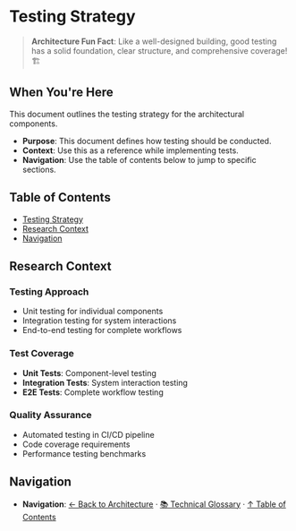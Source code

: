 # Testing Strategy

> **Architecture Fun Fact**: Like a well-designed building, good testing has a solid foundation, clear structure, and comprehensive coverage! 🏗️

## When You're Here

This document outlines the testing strategy for the architectural components.

* **Purpose**: This document defines how testing should be conducted.
* **Context**: Use this as a reference while implementing tests.
* **Navigation**: Use the table of contents below to jump to specific sections.

## Table of Contents

* [Testing Strategy](#testing-strategy)
* [Research Context](#research-context)
* [Navigation](#navigation)

## Research Context

### Testing Approach

* Unit testing for individual components
* Integration testing for system interactions
* End-to-end testing for complete workflows

### Test Coverage

* **Unit Tests**: Component-level testing
* **Integration Tests**: System interaction testing
* **E2E Tests**: Complete workflow testing

### Quality Assurance

* Automated testing in CI/CD pipeline
* Code coverage requirements
* Performance testing benchmarks

## Navigation

* **Navigation**: [← Back to Architecture](../README.md) · [📚 Technical Glossary](../../GLOSSARY.md) · [↑ Table of Contents](#testing-strategy)
